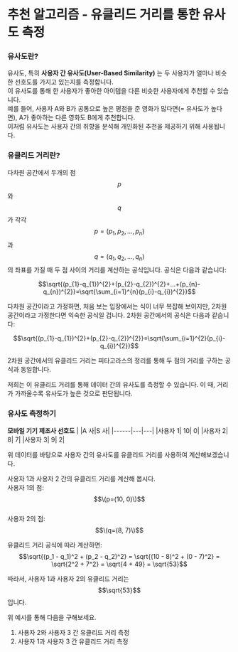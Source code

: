 # 추천 알고리즘 - 유클리드 거리를 통한 유사도 측정


### 유사도란?
유사도, 특히 **사용자 간 유사도(User-Based Similarity)** 는 두 사용자가 얼마나 비슷한 선호도를 가지고 있는지를 측정합니다.  
이 유사도를 통해 한 사용자가 좋아한 아이템을 다른 비슷한 사용자에게 추천할 수 있습니다.  
예를 들어, 사용자 A와 B가 공통으로 높은 평점을 준 영화가 많다면(= 유사도가 높다면), A가 좋아하는 다른 영화도 B에게 추천합니다.  
이처럼 유사도는 사용자 간의 취향을 분석해 개인화된 추천을 제공하기 위해 사용됩니다.  


### 유클리드 거리란?
다차원 공간에서 두개의 점 $$p$$와 $$q$$가 각각 $$p=(p_{1},p_{2},...,p_{n})$$과 $$q=(q_{1},q_{2},...,q_{n})$$의 좌표를 가질 때 두 점 사이의 거리를 계산하는 공식입니다. 
공식은 다음과 같습니다:  

$$\sqrt{(p_{1}-q_{1})^{2}+(p_{2}-q_{2})^{2}+...+(p_{n}-q_{n})^{2}}=\sqrt{\sum_{i=1}^{n}(p_{i}-q_{i})^{2}}$$

다차원 공간이라고 가정하면, 처음 보는 입장에서는 식이 너무 복잡해 보이지만, 2차원 공간이라고 가정한다면 익숙한 공식일 겁니다.
2차원 공간에서의 공식은 다음과 같습니다:

$$\sqrt{(p_{1}-q_{1})^{2}+(p_{2}-q_{2})^{2}}=\sqrt{\sum_{i=1}^{2}(p_{i}-q_{i})^{2}}$$

2차원 공간에서의 유클리드 거리는 피타고라스의 정리를 통해 두 점의 거리를 구하는 공식과 동일합니다.

저희는 이 유클리드 거리를 통해 데이터 간의 유사도를 측정할 수 있습니다.
이 때, 거리가 가까울수록 유사도가 높은 것으로 판단됩니다.


### 유사도 측정하기
**모바일 기기 제조사 선호도**
|      |A 사|S 사|
|------|---|---|
|사용자 1| 10|  0|
|사용자 2|  8|  7|
|사용자 3|  9|  2|

위 데이터를 바탕으로 사용자 간의 유사도를 유클리드 거리를 사용하여 계산해보겠습니다.

사용자 1과 사용자 2 간의 유클리드 거리를 계산해 봅시다.  
사용자 1의 점: $$\(p=(10, 0)\)$$  
사용자 2의 점: $$\(q=(8, 7)\)$$  

유클리드 거리 공식에 따라 계산하면:
$$\sqrt{(p_1 - q_1)^2 + (p_2 - q_2)^2} = \sqrt{(10 - 8)^2 + (0 - 7)^2} = \sqrt{2^2 + 7^2} = \sqrt{4 + 49} = \sqrt{53}$$

따라서, 사용자 1과 사용자 2의 유클리드 거리는 $$\sqrt{53}$$입니다.

위 예시를 통해 다음을 구해보세요.

1. 사용자 2와 사용자 3 간 유클리드 거리 측정
2. 사용자 1과 사용자 3 간 유클리드 거리 측정

